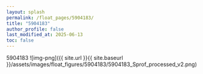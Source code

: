 ```yaml
---
layout: splash
permalink: /float_pages/5904183/
title: "5904183"
author_profile: false
last_modified_at: 2025-06-13
toc: false
---
```

 
5904183
![img-png]({{ site.url }}{{ site.baseurl }}/assets/images/float_figures/5904183/5904183_Sprof_processed_v2.png)